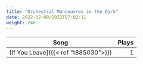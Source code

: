 ```yaml
---
title: "Orchestral Manoeuvres in the Dark"
date: 2022-12-08/2022T07:02:11
weight: 240
---
```




 Song | Plays 
----- | -----:
[If You Leave]({{< ref "t885030">}}) | 1
